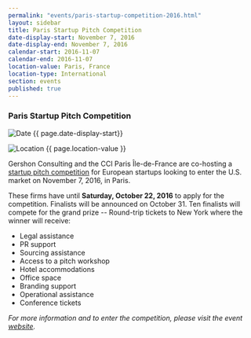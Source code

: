 ```yaml
---
permalink: "events/paris-startup-competition-2016.html"
layout: sidebar
title: Paris Startup Pitch Competition
date-display-start: November 7, 2016
date-display-end: November 7, 2016
calendar-start: 2016-11-07
calendar-end: 2016-11-07
location-value: Paris, France
location-type: International
section: events
published: true
---
```


### Paris Startup Pitch Competition

![Date](https://google.github.io/material-design-icons/action/svg/design/ic_event_24px.svg "Date") {{ page.date-display-start}}

![Location](http://google.github.io/material-design-icons/social/svg/design/ic_location_city_24px.svg "Location") {{ page.location-value }}

Gershon Consulting and the CCI Paris Île-de-France are co-hosting a [startup pitch competition](http://www.gershonconsulting.com/competition/) for European startups looking to enter the U.S. market on November 7, 2016, in Paris.

These firms have until **Saturday, October 22, 2016** to apply for the competition. Finalists will be announced on October 31. Ten finalists will compete for the grand prize -- Round-trip tickets to New York where the winner will receive:

* Legal assistance
* PR support
* Sourcing assistance
* Access to a pitch workshop
* Hotel accommodations
* Office space
* Branding support
* Operational assistance
* Conference tickets

_For more information and to enter the competition, please visit the event [website](http://www.gershonconsulting.com/competition/)._

